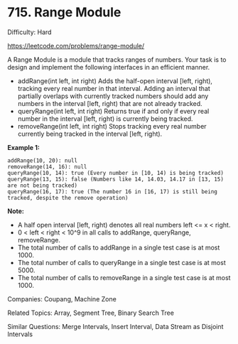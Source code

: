 # 715. Range Module

Difficulty: Hard

https://leetcode.com/problems/range-module/

A Range Module is a module that tracks ranges of numbers. Your task is to design and implement the following interfaces in an efficient manner.

* addRange(int left, int right) Adds the half-open interval [left, right), tracking every real number in that interval. Adding an interval that partially overlaps with currently tracked numbers should add any numbers in the interval [left, right) that are not already tracked.
* queryRange(int left, int right) Returns true if and only if every real number in the interval [left, right) is currently being tracked.
* removeRange(int left, int right) Stops tracking every real number currently being tracked in the interval [left, right).

**Example 1:**
```
addRange(10, 20): null
removeRange(14, 16): null
queryRange(10, 14): true (Every number in [10, 14) is being tracked)
queryRange(13, 15): false (Numbers like 14, 14.03, 14.17 in [13, 15) are not being tracked)
queryRange(16, 17): true (The number 16 in [16, 17) is still being tracked, despite the remove operation)
```

**Note:**

* A half open interval [left, right) denotes all real numbers left <= x < right.
* 0 < left < right < 10^9 in all calls to addRange, queryRange, removeRange.
* The total number of calls to addRange in a single test case is at most 1000.
* The total number of calls to queryRange in a single test case is at most 5000.
* The total number of calls to removeRange in a single test case is at most 1000.

Companies: Coupang, Machine Zone

Related Topics: Array, Segment Tree, Binary Search Tree

Similar Questions: Merge Intervals, Insert Interval, Data Stream as Disjoint Intervals

